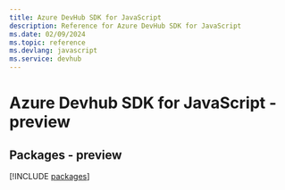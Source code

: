 ```yaml
---
title: Azure DevHub SDK for JavaScript
description: Reference for Azure DevHub SDK for JavaScript
ms.date: 02/09/2024
ms.topic: reference
ms.devlang: javascript
ms.service: devhub
---
```

# Azure Devhub SDK for JavaScript - preview
## Packages - preview
[!INCLUDE [packages](devhub-index.md)]
